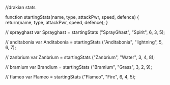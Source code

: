 //drakian stats

function startingStats(name, type, attackPwr, speed, defence) {
    return(name, type, attackPwr, speed, defence);
}


// sprayghast
var Sprayghast = startingStats ("SprayGhast", "Spirit", 6, 3, 5);

// anditabonia
var Anditabonia = startingStats ("Anditabonia", "lightning", 5, 6, 7);

// zanbrium
var Zanbrium = startingStats ("Zanbrium", "Water", 3, 4, 8);

// bramium
var Brandium = startingStats ("Bramium", "Grass", 3, 2, 9);

// flameo
var Flameo = startingStats ("Flameo", "Fire", 6, 4, 5);
